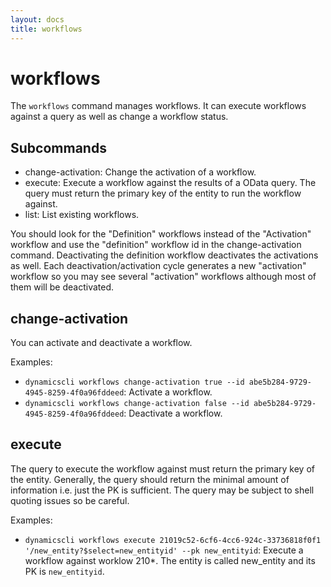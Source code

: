 ```yaml
---
layout: docs
title: workflows
---
```


# workflows

The `workflows` command manages workflows. It can execute workflows against a query as well as change a workflow status.


## Subcommands

* change-activation: Change the activation of a workflow.
* execute: Execute a workflow against the results of a OData query. The query must return the primary key of the entity to run the workflow against.
* list: List existing workflows.

You should look for the "Definition" workflows instead of the "Activation" workflow and use the "definition" workflow id in the change-activation command. Deactivating the definition workflow deactivates the activations as well. Each deactivation/activation cycle generates a new "activation" workflow so you may see several "activation" workflows although most of them will be deactivated.


## change-activation

You can activate and deactivate a workflow.

Examples:

* `dynamicscli workflows change-activation true --id abe5b284-9729-4945-8259-4f0a96fddeed`: Activate a workflow.
* `dynamicscli workflows change-activation false --id abe5b284-9729-4945-8259-4f0a96fddeed`: Deactivate a workflow.

## execute

The query to execute the workflow against must return the primary key of the entity. Generally, the query should return the minimal amount of information i.e. just the PK is sufficient. The query may be subject to shell quoting issues so be careful.

Examples:

* `dynamicscli workflows execute 21019c52-6cf6-4cc6-924c-33736818f0f1 '/new_entity?$select=new_entityid' --pk new_entityid`: Execute a workflow against
worklow 210*. The entity is called new_entity and its PK is `new_entityid`.

